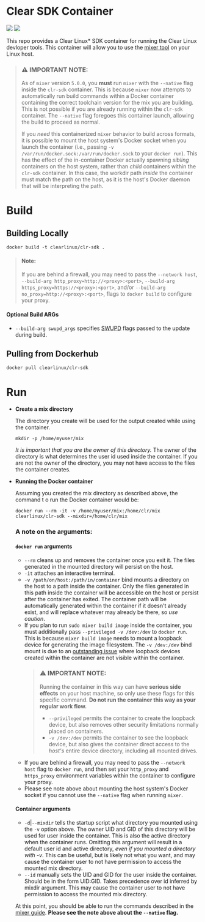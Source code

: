 # Clear SDK Container
[![](https://images.microbadger.com/badges/image/clearlinux/clr-sdk.svg)](https://microbadger.com/images/clearlinux/clr-sdk "Get your own image badge on microbadger.com")
[![](https://images.microbadger.com/badges/version/clearlinux/clr-sdk.svg)](https://microbadger.com/images/clearlinux/clr-sdk "Get your own version badge on microbadger.com")

This repo provides a Clear Linux* SDK container for running the Clear Linux devloper tools. This container will allow you to use the [mixer tool](https://clearlinux.org/features/mixer) on your Linux host.

> ### :warning: **IMPORTANT NOTE:**
> As of `mixer` version `5.0.0`, you **must** run `mixer` with the `--native`
> flag inside the `clr-sdk` container. This is because `mixer` now attempts to
> automatically run build commands within a Docker container containing the
> correct toolchain version for the mix you are building. This is not possible
> if you are already running within the `clr-sdk` container. The `--native` flag
> foregoes this container launch, allowing the build to proceed as normal.
>
> If you _need_ this containerized `mixer` behavior to build across formats, it
> is possible to mount the host system's Docker socket when you launch the
> container (i.e., passing `-v /var/run/docker.sock:/var/run/docker.sock` to
> your `docker run`). This has the effect of the in-container Docker actually
> spawning _sibling_ containers on the host system, rather than _child_
> containers within the `clr-sdk` container. In this case, the workdir path
> _inside_ the container must match the path on the host, as it is the host's
> Docker daemon that will be interpreting the path.

# Build
## Building Locally 

```
docker build -t clearlinux/clr-sdk .
```
> #### Note:
> If you are behind a firewall, you may need to pass the `--network host`,
> `--build-arg http_proxy=http://<proxy>:<port>`,
> `--build-arg https_proxy=https://<proxy>:<port>`, and/or
> `--build-arg no_proxy=http://<proxy>:<port>`, flags to `docker build` to
> configure your proxy.

#### Optional Build ARGs
* `--build-arg swupd_args` specifies [SWUPD](https://clearlinux.org/documentation/swupdate_how_to_run_the_updater.html) flags passed to the update during build.
## Pulling from Dockerhub
```
docker pull clearlinux/clr-sdk
```

# Run
* **Create a mix directory**
  
  The directory you create will be used for the output created while using the container.
  ```
  mkdir -p /home/myuser/mix
  ```
  *It is important that you are the owner of this directory.* The owner of the
  directory is what determines the user id used inside the container. If you
  are not the owner of the directory, you may not have access to the files the
  container creates.
* **Running the Docker container**
  
  Assuming you created the mix directory as described above, the command t
o  run the Docker container would be:
  ```
  docker run --rm -it -v /home/myuser/mix:/home/clr/mix clearlinux/clr-sdk --mixdir=/home/clr/mix
  ```
  ### A note on the arguments:
  #### `docker run` arguments
  * `--rm` cleans up and removes the container once you exit it. The files
    generated in the mounted directory will persist on the host.
  * `-it` attaches an interactive terminal.
  * `-v /path/on/host:/path/in/container` bind mounts a directory on the host
    to a path inside the container. Only the files generated in this path 
    inside the container will be accessible on the host or persist after
    the container has exited. The container path will be automatically
    generated within the container if it doesn't already exist, and will
    replace whatever may already be there, so _use caution_.
  * If you plan to run `sudo mixer build image` inside the container, you
    must additionally pass `--privileged -v /dev:/dev` to `docker run`. This is
    because `mixer build image` needs to mount a loopback device for generating
    the image filesystem. The `-v /dev:/dev` bind mount is due to an [outstanding
    issue](https://github.com/moby/moby/issues/27886) where loopback devices
    created within the container are not visible within the container.
    > ### :warning: **IMPORTANT NOTE:**
    > Running the container in this way can have **serious side effects** on
    > your host machine, so only use these flags for this specific command. **Do
    > not run the container this way as your regular work flow.**
    >
    > * `--privileged` permits the container to create the loopback device, but
    >   also removes other security limitations normally placed on containers.
    > * `-v /dev:/dev` permits the container to see the loopback device, but
    >   also gives the container direct access to the _host's_ entire device
    >   directory, including all mounted drives.
  * If you are behind a firewall, you may need to pass the `--network host`
    flag to `docker run`, and then set your `http_proxy` and `https_proxy`
    environment variables within the container to configure your proxy.
  * Please see note above about mounting the host system's Docker socket if
    you cannot use the `--native` flag when running `mixer`.
  #### Container arguments
  * `-d`|`--mixdir` tells the startup script what directory you mounted using
    the `-v` option above. The owner UID and GID of this directory will be
    used for user inside the container. This is also the active directory when
    the container runs. Omitting this argument will result in a default user
    id and active directory, _even if you mounted a directory with -v_. This
    can be useful, but is likely not what you want, and may cause the container
    user to not have permission to access the mounted mix directory.
  * `--id` manually sets the UID and GID for the user inside the container. 
    Should be in the form UID:GID. Takes precedence over id inferred by
    mixdir argument. This may cause the container user to not have permission
    to access the mounted mix directory.
  
  At this point, you should be able to run the commands described in the
  [mixer guide](https://clearlinux.org/documentation/clear-linux/guides/maintenance/mixer.html).
  **Please see the note above about the `--native` flag.**
